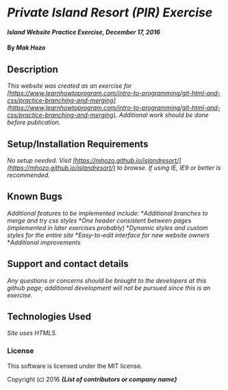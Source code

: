 # _Private Island Resort (PIR) Exercise_

#### _Island Website Practice Exercise, December 17, 2016_

#### By _Mak Hozo_

## Description

_This website was created as an exercise for [https://www.learnhowtoprogram.com/intro-to-programming/git-html-and-css/practice-branching-and-merging](https://www.learnhowtoprogram.com/intro-to-programming/git-html-and-css/practice-branching-and-merging). Additional work should be done before publication._

## Setup/Installation Requirements

_No setup needed. Visit [https://mhozo.github.io/islandresort/](https://mhozo.github.io/islandresort/) to browse. If using IE, IE9 or better is recommended._

## Known Bugs

_Additional features to be implemented include:_
*_Additional branches to merge and try css styles_
*_One header consistent between pages (implemented in later exercises probably)_
*_Dynamic styles and custom styles for the entire site_
*_Easy-to-edit interface for new website owners_
*_Additional improvements_

## Support and contact details

_Any questions or concerns should be brought to the developers at this github page; additional development will not be pursued since this is an exercise._

## Technologies Used

_Site uses HTML5._

### License

This software is licensed under the MIT license.

Copyright (c) 2016 **_{List of contributors or company name}_**
